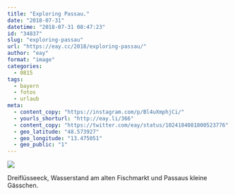 ```yaml
---
title: "Exploring Passau."
date: "2018-07-31"
datetime: "2018-07-31 08:47:23"
id: "34837"
slug: "exploring-passau"
url: "https://eay.cc/2018/exploring-passau/"
author: "eay"
format: "image"
categories:
  - 0815
tags:
  - bayern
  - fotos
  - urlaub
meta:
  - content_copy: "https://instagram.com/p/Bl4uXmphjCi/"
  - yourls_shorturl: "http://eay.li/366"
  - content_copy: "https://twitter.com/eay/status/1024184081800523776"
  - geo_latitude: "48.573927"
  - geo_longitude: "13.475051"
  - geo_public: "1"
---
```


![](https://eay.cc/uploads/2018/exploring-passau.jpeg)

Dreiflüsseeck, Wasserstand am alten Fischmarkt und Passaus kleine Gässchen.

